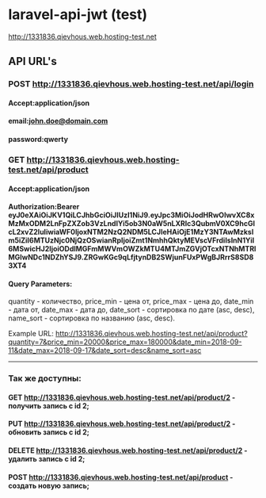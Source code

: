 # laravel-api-jwt (test)
http://1331836.qievhous.web.hosting-test.net

## API URL's

### POST http://1331836.qievhous.web.hosting-test.net/api/login
#### Accept:application/json

#### email:john.doe@domain.com
#### password:qwerty


### GET http://1331836.qievhous.web.hosting-test.net/api/product
#### Accept:application/json

#### Authorization:Bearer eyJ0eXAiOiJKV1QiLCJhbGciOiJIUzI1NiJ9.eyJpc3MiOiJodHRwOlwvXC8xMzMxODM2LnFpZXZob3VzLndlYi5ob3N0aW5nLXRlc3QubmV0XC9hcGlcL2xvZ2luIiwiaWF0IjoxNTM2NzQ2NDM5LCJleHAiOjE1MzY3NTAwMzksIm5iZiI6MTUzNjc0NjQzOSwianRpIjoiZmt1NmhhQktyMEVscVFrdiIsInN1YiI6MSwicHJ2IjoiODdlMGFmMWVmOWZkMTU4MTJmZGVjOTcxNTNhMTRlMGIwNDc1NDZhYSJ9.ZRGwKGc9qLfjtynDB2SWjunFUxPWgBJRrrS8SD83XT4

#### Query Parameters:

quantity - количество,
price_min - цена от,
price_max - цена до,
date_min - дата от,
date_max - дата до,
date_sort - сортировка по дате (asc, desc),
name_sort - сортировка по названию (asc, desc).

Example URL: http://1331836.qievhous.web.hosting-test.net/api/product?quantity=7&price_min=20000&price_max=180000&date_min=2018-09-11&date_max=2018-09-17&date_sort=desc&name_sort=asc

_________________________________
### Так же доступны:
#### GET http://1331836.qievhous.web.hosting-test.net/api/product/2 - получить запись с id 2;
#### PUT http://1331836.qievhous.web.hosting-test.net/api/product/2 - обновить запись с id 2;
#### DELETE http://1331836.qievhous.web.hosting-test.net/api/product/2 - удалить запись с id 2;
#### POST http://1331836.qievhous.web.hosting-test.net/api/product - создать новую запись;
